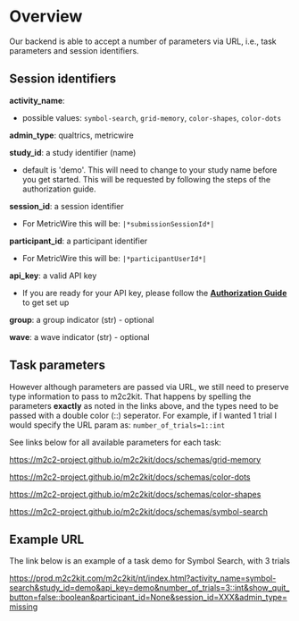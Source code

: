 # Overview
Our backend is able to accept a number of parameters via URL, i.e., task parameters and session identifiers.

## Session identifiers
**activity_name**: 

  - possible values: `symbol-search`, `grid-memory`, `color-shapes`, `color-dots`

**admin_type**: qualtrics, metricwire

**study_id**: a study identifier (name)
* default is 'demo'. This will need to change to your study name before you get started. This will be requested by following the steps of the authorization guide.  

**session_id**: a session identifier
* For MetricWire this will be: `|*submissionSessionId*|`

**participant_id**: a participant identifier
* For MetricWire this will be: `|*participantUserId*|`

**api_key**: a valid API key
* If you are ready for your API key, please follow the **[Authorization Guide](https://github.com/m2c2-project/m2c2kit-integration-guides/blob/main/docs/authorization_guide.md#getting-started---authorization-to-access-data)** to get set up

**group**: a group indicator (str) - optional

**wave**: a wave indicator (str) - optional 

## Task parameters

However although parameters are passed via URL, we still need to preserve type information to pass to m2c2kit. That happens by spelling the parameters **exactly** as noted in the links above, and the types need to be passed with a double color (::) seperator. For example, if I wanted 1 trial I would specify the URL param as: `number_of_trials=1::int`

See links below for all available parameters for each task: 

https://m2c2-project.github.io/m2c2kit/docs/schemas/grid-memory

https://m2c2-project.github.io/m2c2kit/docs/schemas/color-dots

https://m2c2-project.github.io/m2c2kit/docs/schemas/color-shapes

https://m2c2-project.github.io/m2c2kit/docs/schemas/symbol-search

## Example URL

The link below is an example of a task demo for Symbol Search, with 3 trials

https://prod.m2c2kit.com/m2c2kit/nt/index.html?activity_name=symbol-search&study_id=demo&api_key=demo&number_of_trials=3::int&show_quit_button=false::boolean&participant_id=None&session_id=XXX&admin_type=missing
